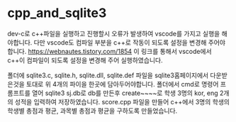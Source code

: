 # cpp_and_sqlite3
dev-c로 c++파일을 실행하고 진행할시 오류가 발생하여
vscode를 가지고 실행을 해야합니다.
다만 vscode도 컴파일 부분을 c++로 작동이 되도록 설정을 변경해 주어야 합니다.
https://webnautes.tistory.com/1854
이 링크를 통해서 vscode에서 c++이 컴파일이 되도록 설정을 변경해 주어 실행하였습니다.

폴더에 sqlite3.c, sqlite.h, sqlite.dll, sqlite.def 파일을 sqlite3홈페이지에서 다운받은것을 토대로 위 4개의 파이을 한곳에 담아두어야합니다.
폴더에서 cmd로 명령어 프롬프트를 열어 sqlite3 sj.db로 db를 만든후 create~~~~로 학생 3명의 kor, eng 2개의 성적을 입력하여 저장하였습니다.
score.cpp 파일을 만들어 c++에서 3명의 학생의 학생별 총점과 평균, 과목별 총점과 평균을 구하도록 만들었습니다. 
